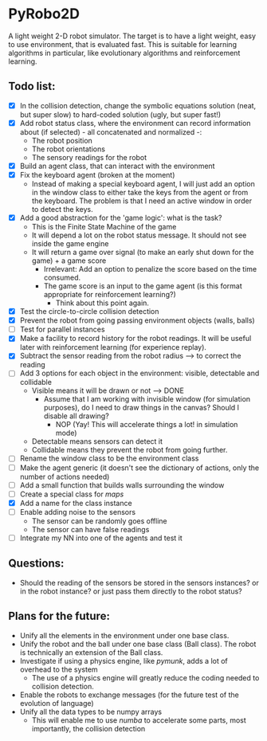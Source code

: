 # PyRobo2D
A light weight 2-D robot simulator.
The target is to have a light weight, easy to use environment, that is evaluated fast. This is suitable for learning algorithms in particular,
like evolutionary algorithms and reinforcement learning.

## Todo list:
- [x] In the collision detection, change the symbolic equations solution (neat, but super slow) to hard-coded solution (ugly, but super fast!)
- [x] Add robot status class, where the environment can record information about (if selected) - all concatenated and normalized -:
    - The robot position
    - The robot orientations
    - The sensory readings for the robot
- [x] Build an agent class, that can interact with the environment
- [x] Fix the keyboard agent (broken at the moment)
    - Instead of making a special keyboard agent, I will just add an option in the window class to either take the keys from the agent or
    from the keyboard. The problem is that I need an active window in order to detect the keys.
- [x] Add a good abstraction for the 'game logic': what is the task?
    - This is the Finite State Machine of the game
    - It will depend a lot on the robot status message. It should not see inside the game engine
    - It will return a game over signal (to make an early shut down for the game) + a game score
        - Irrelevant: Add an option to penalize the score based on the time consumed.
        - The game score is an input to the game agent (is this format appropriate for reinforcement learning?)
            - Think about this point again.
- [x] Test the circle-to-circle collision detection
- [x] Prevent the robot from going passing environment objects (walls, balls)
- [ ] Test for parallel instances
- [x] Make a facility to record history for the robot readings. It will be useful later with reinforcement learning (for experience replay).
- [x] Subtract the sensor reading from the robot radius --> to correct the reading
- [ ] Add 3 options for each object in the environment: visible, detectable and collidable
    - Visible means it will be drawn or not --> DONE
        - Assume that I am working with invisible window (for simulation purposes), do I need to draw things in the canvas? Should I disable all
        drawing?
            - NOP (Yay! This will accelerate things a lot! in simulation mode)
    - Detectable means sensors can detect it
    - Collidable means they prevent the robot from going further.
- [ ] Rename the window class to be the environment class
- [ ] Make the agent generic (it doesn't see the dictionary of actions, only the number of actions needed)
- [ ] Add a small function that builds walls surrounding the window
- [ ] Create a special class for *maps*
- [x] Add a name for the class instance
- [ ] Enable adding noise to the sensors
    - The sensor can be randomly goes offline
    - The sensor can have false readings
- [ ] Integrate my NN into one of the agents and test it

## Questions:
* Should the reading of the sensors be stored in the sensors instances? or in the robot instance? or just pass them directly to the robot status?

## Plans for the future:
* Unify all the elements in the environment under one base class.
* Unify the robot and the ball under one base class (Ball class). The robot is technically an extension of the Ball class.
* Investigate if using a physics engine, like *pymunk*, adds a lot of overhead to the system
    * The use of a physics engine will greatly reduce the coding needed to collision detection.
* Enable the robots to exchange messages (for the future test of the evolution of language)
* Unify all the data types to be numpy arrays
     * This will enable me to use *numba* to accelerate some parts, most importantly, the collision detection

